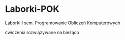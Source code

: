 # Laborki-POK
Laborki I sem. Programowanie Obliczeń Komputerowych

ćwiczenia rozwiązywane na bieżąco
